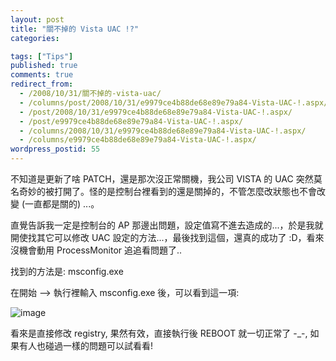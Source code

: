 ```yaml
---
layout: post
title: "關不掉的 Vista UAC !?"
categories:

tags: ["Tips"]
published: true
comments: true
redirect_from:
  - /2008/10/31/關不掉的-vista-uac/
  - /columns/post/2008/10/31/e9979ce4b88de68e89e79a84-Vista-UAC-!.aspx/
  - /post/2008/10/31/e9979ce4b88de68e89e79a84-Vista-UAC-!.aspx/
  - /post/e9979ce4b88de68e89e79a84-Vista-UAC-!.aspx/
  - /columns/2008/10/31/e9979ce4b88de68e89e79a84-Vista-UAC-!.aspx/
  - /columns/e9979ce4b88de68e89e79a84-Vista-UAC-!.aspx/
wordpress_postid: 55
---
```

不知道是更新了啥 PATCH，還是那次沒正常關機，我公司 VISTA 的 UAC 突然莫名奇妙的被打開了。怪的是控制台裡看到的還是關掉的，不管怎麼改狀態也不會改變 (一直都是關的) ...。

直覺告訴我一定是控制台的 AP 那邊出問題，設定值寫不進去造成的...，於是我就開使找其它可以修改 UAC 設定的方法...，最後找到這個，還真的成功了 :D，看來沒機會動用 ProcessMonitor 追追看問題了..

找到的方法是: msconfig.exe

在開始 --> 執行裡輸入 msconfig.exe 後，可以看到這一項:

![image](/wp-content/be-files/WindowsLiveWriter/VistaUAC_1E70/image_3.png)

看來是直接修改 registry, 果然有效，直接執行後 REBOOT 就一切正常了 -_-, 如果有人也碰過一樣的問題可以試看看!
